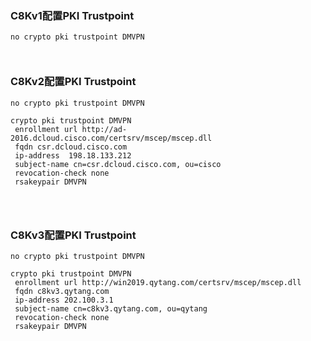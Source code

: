 ### C8Kv1配置PKI Trustpoint

```shell
no crypto pki trustpoint DMVPN

 
```

### C8Kv2配置PKI Trustpoint

```shell
no crypto pki trustpoint DMVPN

crypto pki trustpoint DMVPN
 enrollment url http://ad-2016.dcloud.cisco.com/certsrv/mscep/mscep.dll
 fqdn csr.dcloud.cisco.com
 ip-address  198.18.133.212
 subject-name cn=csr.dcloud.cisco.com, ou=cisco
 revocation-check none
 rsakeypair DMVPN
 

 
```

### C8Kv3配置PKI Trustpoint

```shell
no crypto pki trustpoint DMVPN

crypto pki trustpoint DMVPN
 enrollment url http://win2019.qytang.com/certsrv/mscep/mscep.dll
 fqdn c8kv3.qytang.com
 ip-address 202.100.3.1
 subject-name cn=c8kv3.qytang.com, ou=qytang
 revocation-check none
 rsakeypair DMVPN
 
```
